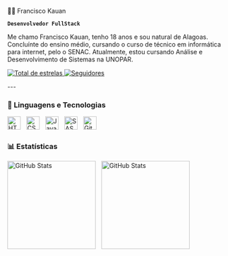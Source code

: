
🧑‍💻  Francisco Kauan

**`Desenvolvedor FullStack`**

Me chamo Francisco Kauan, tenho 18 anos e sou natural de Alagoas. Concluínte do ensino médio, cursando o curso de técnico em informática para internet, pelo o SENAC. Atualmente, estou cursando Análise e Desenvolvimento de Sistemas na UNOPAR. 

<p align="left">
    <a href="https://github.com/fkauanGIT?tab=repositories&sort=stargazers">
        <img 
            alt="Total de estrelas" 
            title="Total de estrelas GitHub" 
            src="https://img.shields.io/github/stars/fkauanGIT?style=for-the-badge&labelColor=6cbe47&color=6cbe47&logoColor=white"
        />
    </a>
    <a href="https://github.com/fkauanGIT?tab=followers">
        <img 
            alt="Seguidores" 
            title="Me siga no GitHub" 
            src="https://img.shields.io/github/followers/fkauanGIT?style=for-the-badge&labelColor=7bb4e3&color=7bb4e3&logoColor=white"
        />
    </a>
</p>
---

### 🤖 Linguagens e Tecnologias

<img 
    align="left" 
    alt="HTML"
    title="HTML" 
    width="30px" 
    style="padding-right: 10px;" 
    src="https://cdn.jsdelivr.net/gh/devicons/devicon@latest/icons/html5/html5-original.svg" 
/>
<img 
    align="left" 
    alt="CSS" 
    title="CSS"
    width="30px" 
    style="padding-right: 10px;" 
    src="https://cdn.jsdelivr.net/gh/devicons/devicon@latest/icons/css3/css3-original.svg" 
/>
<img 
    align="left" 
    alt="JavaScript" 
    title="JavaScript"
    width="30px" 
    style="padding-right: 10px;" 
    src="https://cdn.jsdelivr.net/gh/devicons/devicon@latest/icons/javascript/javascript-original.svg" 
/>
<img 
    align="left" 
    alt="SASS" 
    title="SASS"
    width="30px" 
    style="padding-right: 10px;" 
    src="https://cdn.jsdelivr.net/gh/devicons/devicon@latest/icons/sass/sass-original.svg" 
/>
<img 
    align="left" 
    alt="Git" 
    title="Git"
    width="30px" 
    style="padding-right: 10px;" 
    src="https://cdn.jsdelivr.net/gh/devicons/devicon@latest/icons/git/git-original.svg" 
/>

<br/>
<br/>

### 📊 Estatísticas

<p>
  <img 
    align="left" 
    alt="GitHub Stats" 
    height="200" 
    style="padding-right: 10px;" 
    src="https://github-readme-stats.vercel.app/api?username=fkauanGIT&show_icons=true&theme=tokyonight&include_all_commits=true&locale=pt-br" 
  />

<img 
      align="left" 
      alt="GitHub Stats" 
      height="200" 
      src="https://github-readme-stats.vercel.app/api/top-langs/?username=fkauanGIT&theme=tokyonight&layout=compact&custom_title=Tecnologias&langs_count=9" 
  />

</p>
